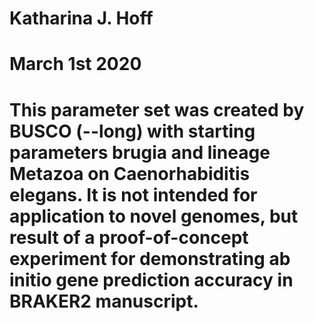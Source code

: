 # Katharina J. Hoff
# March 1st 2020
#
# This parameter set was created by BUSCO (--long) with starting parameters brugia and lineage Metazoa on Caenorhabiditis elegans. It is not intended for application to novel genomes, but result of a proof-of-concept experiment for demonstrating ab initio gene prediction accuracy in BRAKER2 manuscript.